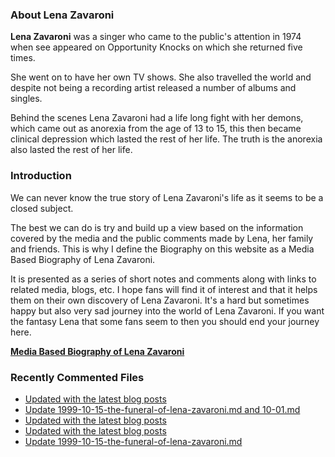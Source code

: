 ### About Lena Zavaroni

<p><strong>Lena Zavaroni</strong> was a singer who came to the public's attention in 1974 when see appeared on Opportunity Knocks on which she returned five times.</p>

<p>She went on to have her own TV shows. She also travelled the world and despite not being a recording artist released a number of albums and singles.</p>

<p>Behind the scenes Lena Zavaroni had a life long fight with her demons, which came out as anorexia from the age of 13 to 15, this then became clinical depression which lasted the rest of her life. The truth is the anorexia also lasted the rest of her life.</p>

### Introduction

<p>We can never know the true story of Lena Zavaroni's life as it seems to be a closed subject.</p>

<p>The best we can do is try and build up a view based on the information covered by the media and the public comments made by Lena, her family and friends. This is why I define the Biography on this website as a Media Based Biography of Lena Zavaroni.</p>

<p>It is presented as a series of short notes and comments along with links to related media, blogs, etc. I hope fans will find it of interest and that it helps them on their own discovery of Lena Zavaroni. It's a hard but sometimes happy but also very sad journey into the world of Lena Zavaroni. If you want the fantasy Lena that some fans seem to then you should end your journey here.</p>

<a href="https://fanzoflenazavaroni.github.io/biography/lena-zavaroni/"><strong>Media Based Biography of Lena Zavaroni</strong></a>

### Recently Commented Files

<!-- BLOG-POST-LIST:START -->
- [Updated with the latest blog posts](https://github.com/FanzOfLenaZavaroni/fanzoflenazavaroni.github.io/commit/830c384958e1db818b210e0a8aef53ad7d6be827)
- [Update 1999-10-15-the-funeral-of-lena-zavaroni.md and 10-01.md](https://github.com/FanzOfLenaZavaroni/fanzoflenazavaroni.github.io/commit/a63993c55d109a70be61bfe735afffc30cfc0ae2)
- [Updated with the latest blog posts](https://github.com/FanzOfLenaZavaroni/fanzoflenazavaroni.github.io/commit/ede4363535cbcccbc14e621909458fc2ad26b62f)
- [Updated with the latest blog posts](https://github.com/FanzOfLenaZavaroni/fanzoflenazavaroni.github.io/commit/42defe230a5060e7930920aecc492f63443aa94e)
- [Update 1999-10-15-the-funeral-of-lena-zavaroni.md](https://github.com/FanzOfLenaZavaroni/fanzoflenazavaroni.github.io/commit/59e2fda976139cd28b3ad8f89d435b5d9dbe6334)
<!-- BLOG-POST-LIST:END -->
